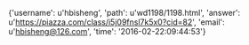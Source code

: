 {'username': u'hbisheng', 'path': u'wd1198/1198.html', 'answer': u'https://piazza.com/class/i5j09fnsl7k5x0?cid=82', 'email': u'hbisheng@126.com', 'time': '2016-02-22:09:44:53'}